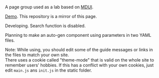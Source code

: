 A page group used as a lab based on [MDUI](https://www.mdui.org/).

[Demo](http://air-kevin.rf.gd/labs/). This repository is a mirror of this page.

Developing. Search function is disabled.

Planning to make an auto-gen component using parameters in two YAML files.

Note: While using, you should edit some of the guide messages or links in the files to match your own site.  
      There uses a cookie called "theme-mode" that is valid on the whole site to remember users' hobbies. If this has a conflict with your own cookies, just edit `main.js` ans `init.js` in the static folder.
